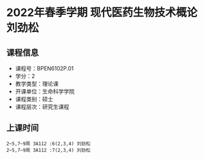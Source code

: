 # 2022年春季学期 现代医药生物技术概论 刘劲松






## 课程信息

- 课程号：BPEN6102P.01
- 学分：2
- 教学类型：理论课
- 开课单位：生命科学学院
- 课程类别：硕士
- 课程层次：研究生课程

## 上课时间

```
2~5,7~9周 3A112 :6(2,3,4) 刘劲松
2~5,7~9周 3A112 :7(2,3,4) 刘劲松
```

